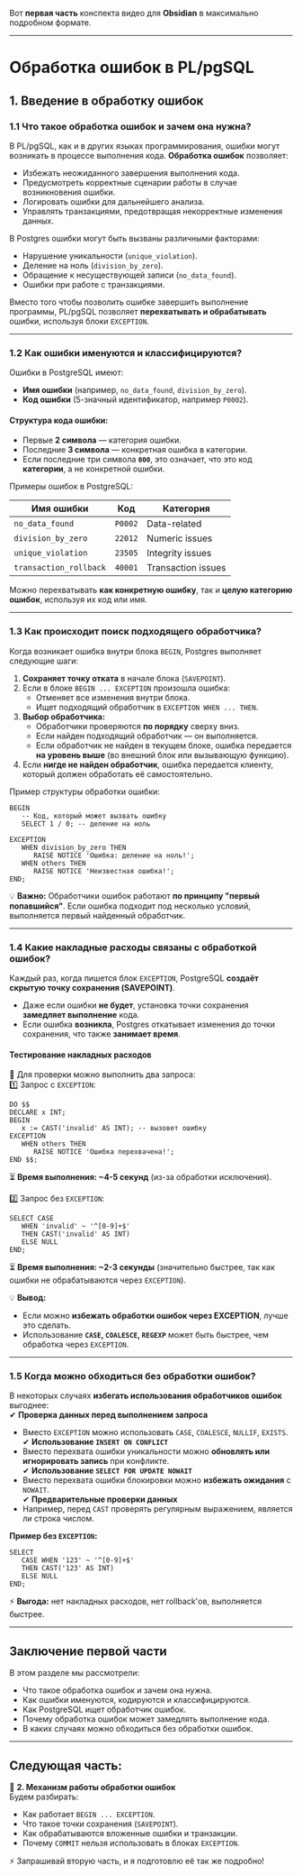 Вот **первая часть** конспекта видео для **Obsidian** в максимально подробном формате.

---

# **Обработка ошибок в PL/pgSQL**

## **1. Введение в обработку ошибок**

### **1.1 Что такое обработка ошибок и зачем она нужна?**

В PL/pgSQL, как и в других языках программирования, ошибки могут возникать в процессе выполнения кода. **Обработка ошибок** позволяет:

- Избежать неожиданного завершения выполнения кода.
- Предусмотреть корректные сценарии работы в случае возникновения ошибки.
- Логировать ошибки для дальнейшего анализа.
- Управлять транзакциями, предотвращая некорректные изменения данных.

В Postgres ошибки могут быть вызваны различными факторами:

- Нарушение уникальности (`unique_violation`).
- Деление на ноль (`division_by_zero`).
- Обращение к несуществующей записи (`no_data_found`).
- Ошибки при работе с транзакциями.

Вместо того чтобы позволить ошибке завершить выполнение программы, PL/pgSQL позволяет **перехватывать и обрабатывать** ошибки, используя блоки `EXCEPTION`.

---

### **1.2 Как ошибки именуются и классифицируются?**

Ошибки в PostgreSQL имеют:

- **Имя ошибки** (например, `no_data_found`, `division_by_zero`).
- **Код ошибки** (5-значный идентификатор, например `P0002`).

#### **Структура кода ошибки:**

- Первые **2 символа** — категория ошибки.
- Последние **3 символа** — конкретная ошибка в категории.
- Если последние три символа **`000`**, это означает, что это код **категории**, а не конкретной ошибки.

Примеры ошибок в PostgreSQL:

|**Имя ошибки**|**Код**|**Категория**|
|---|---|---|
|`no_data_found`|`P0002`|Data-related|
|`division_by_zero`|`22012`|Numeric issues|
|`unique_violation`|`23505`|Integrity issues|
|`transaction_rollback`|`40001`|Transaction issues|

Можно перехватывать **как конкретную ошибку**, так и **целую категорию ошибок**, используя их код или имя.

---

### **1.3 Как происходит поиск подходящего обработчика?**

Когда возникает ошибка внутри блока `BEGIN`, Postgres выполняет следующие шаги:

1. **Сохраняет точку отката** в начале блока (`SAVEPOINT`).
2. Если в блоке `BEGIN ... EXCEPTION` произошла ошибка:
    - Отменяет все изменения внутри блока.
    - Ищет подходящий обработчик в `EXCEPTION WHEN ... THEN`.
3. **Выбор обработчика:**
    - Обработчики проверяются **по порядку** сверху вниз.
    - Если найден подходящий обработчик — он выполняется.
    - Если обработчик не найден в текущем блоке, ошибка передается **на уровень выше** (во внешний блок или вызывающую функцию).
4. Если **нигде не найден обработчик**, ошибка передается клиенту, который должен обработать её самостоятельно.

Пример структуры обработки ошибки:

```plpgsql
BEGIN
   -- Код, который может вызвать ошибку
   SELECT 1 / 0; -- деление на ноль
   
EXCEPTION
   WHEN division_by_zero THEN
      RAISE NOTICE 'Ошибка: деление на ноль!';
   WHEN others THEN
      RAISE NOTICE 'Неизвестная ошибка!';
END;
```

💡 **Важно:** Обработчики ошибок работают **по принципу "первый попавшийся"**. Если ошибка подходит под несколько условий, выполняется первый найденный обработчик.

---

### **1.4 Какие накладные расходы связаны с обработкой ошибок?**

Каждый раз, когда пишется блок `EXCEPTION`, PostgreSQL **создаёт скрытую точку сохранения (SAVEPOINT)**.

- Даже если ошибки **не будет**, установка точки сохранения **замедляет выполнение** кода.
- Если ошибка **возникла**, Postgres откатывает изменения до точки сохранения, что также **занимает время**.

#### **Тестирование накладных расходов**

📌 Для проверки можно выполнить два запроса:  
1️⃣ Запрос с `EXCEPTION`:

```plpgsql
DO $$ 
DECLARE x INT;
BEGIN
   x := CAST('invalid' AS INT); -- вызовет ошибку
EXCEPTION
   WHEN others THEN
      RAISE NOTICE 'Ошибка перехвачена!';
END $$;
```

⏳ **Время выполнения: ~4-5 секунд** (из-за обработки исключения).

2️⃣ Запрос без `EXCEPTION`:

```plpgsql
SELECT CASE 
   WHEN 'invalid' ~ '^[0-9]+$' 
   THEN CAST('invalid' AS INT) 
   ELSE NULL 
END;
```

⏳ **Время выполнения: ~2-3 секунды** (значительно быстрее, так как ошибки не обрабатываются через `EXCEPTION`).

💡 **Вывод:**

- Если можно **избежать обработки ошибок через EXCEPTION**, лучше это сделать.
- Использование **`CASE`, `COALESCE`, `REGEXP`** может быть быстрее, чем обработка через `EXCEPTION`.

---

### **1.5 Когда можно обходиться без обработки ошибок?**

В некоторых случаях **избегать использования обработчиков ошибок** выгоднее:  
✔ **Проверка данных перед выполнением запроса**

- Вместо `EXCEPTION` можно использовать `CASE`, `COALESCE`, `NULLIF`, `EXISTS`.  
    ✔ **Использование `INSERT ON CONFLICT`**
- Вместо перехвата ошибки уникальности можно **обновлять или игнорировать запись** при конфликте.  
    ✔ **Использование `SELECT FOR UPDATE NOWAIT`**
- Вместо перехвата ошибки блокировки можно **избежать ожидания** с `NOWAIT`.  
    ✔ **Предварительные проверки данных**
- Например, перед `CAST` проверять регулярным выражением, является ли строка числом.

**Пример без `EXCEPTION`:**

```plpgsql
SELECT 
   CASE WHEN '123' ~ '^[0-9]+$' 
   THEN CAST('123' AS INT) 
   ELSE NULL 
END;
```

⚡ **Выгода:** нет накладных расходов, нет rollback'ов, выполняется быстрее.

---

## **Заключение первой части**

В этом разделе мы рассмотрели:

- Что такое обработка ошибок и зачем она нужна.
- Как ошибки именуются, кодируются и классифицируются.
- Как PostgreSQL ищет обработчик ошибок.
- Почему обработка ошибок может замедлять выполнение кода.
- В каких случаях можно обходиться без обработки ошибок.

---

## **Следующая часть:**

🚀 **2. Механизм работы обработки ошибок**  
Будем разбирать:

- Как работает `BEGIN ... EXCEPTION`.
- Что такое точки сохранения (`SAVEPOINT`).
- Как обрабатываются вложенные ошибки и транзакции.
- Почему `COMMIT` нельзя использовать в блоках `EXCEPTION`.

⚡ Запрашивай вторую часть, и я подготовлю её так же подробно!                           